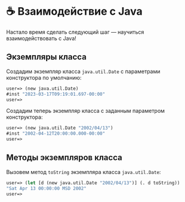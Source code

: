 # :coffee: Взаимодействие с Java

Настало время сделать следующий шаг &mdash; научиться взаимодействовать с Java!

## Экземпляры класса

Создадим экземпляр класса `java.util.Date` с параметрами конструктора по умолчанию:

``` clojure
user=> (new java.util.Date)
#inst "2023-03-17T09:19:01.697-00:00"
user=>
```

Создадим теперь экземпляр класса с заданным параметром конструктора:

``` clojure
user=> (new java.util.Date "2002/04/13")
#inst "2002-04-12T20:00:00.000-00:00"
user=>
```

## Методы экземпляров класса

Вызовем метод `toString` экземпляра класса `java.util.Date`:

``` clojure
user=> (let [d (new java.util.Date "2002/04/13")] (. d toString))
"Sat Apr 13 00:00:00 MSD 2002"
user=>
```
